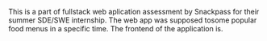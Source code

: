 This is a part of fullstack web aplication assessment by Snackpass for their summer SDE/SWE internship. The web app was supposed tosome popular food menus in a specific time. The frontend of the application is. 
